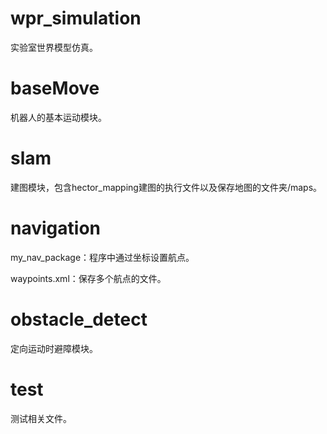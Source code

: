 # wpr_simulation

实验室世界模型仿真。



# baseMove

机器人的基本运动模块。



# slam

建图模块，包含hector_mapping建图的执行文件以及保存地图的文件夹/maps。



# navigation

my_nav_package：程序中通过坐标设置航点。

waypoints.xml：保存多个航点的文件。



# obstacle_detect

定向运动时避障模块。



# test

测试相关文件。